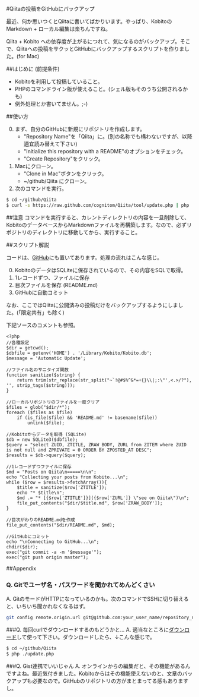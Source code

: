#Qiitaの投稿をGitHubにバックアップ

最近、何か思いつくとQiitaに書いてばかりいます。やっぱり、KobitoのMarkdown + ローカル編集は楽ちんですね。

Qiita + Kobito への依存度が上がるにつれて、気になるのがバックアップ。そこで、Qiitaへの投稿をサクッとGitHubにバックアップするスクリプトを作りました。(for Mac)

##はじめに (前提条件)

* Kobitoを利用して投稿していること。
* PHPのコマンドライン版が使えること。(シェル版もそのうち公開されるかも)
* 例外処理とか書いてません。;-)

##使い方

0. まず、自分のGitHubに新規にリポジトリを作成します。
	* "Repository Name"を「Qiita」に。(別の名称でも構わないですが、以降適宜読み替えて下さい)
	* "Initialize this repository with a README"のオプションをチェック。
	* "Create Repository"をクリック。
0. Macにクローン。
	* "Clone in Mac"ボタンをクリック。
	* ~/github/Qiita にクローン。
0. 次のコマンドを実行。

```bash
$ cd ~/github/Qiita
$ curl -s https://raw.github.com/cognitom/Qiita/tool/update.php | php
```

##注意
コマンドを実行すると、カレントディレクトリの内容を一旦削除して、KobitoのデータベースからMarkdownファイルを再構築します。なので、必ずリポジトリのディレクトリに移動してから、実行すること。

##スクリプト解説

コードは、[GitHub](https://github.com/cognitom/Qiita/tree/tool)にも置いてあります。処理の流れはこんな感じ。

0. KobitoのデータはSQLiteに保存されているので、その内容をSQLで取得。
0. 1レコードずつ、ファイルに保存
0. 目次ファイルを保存 (README.md)
0. GitHubに自動コミット

なお、ここではQiitaに公開済みの投稿だけをバックアップするようにしました。(「限定共有」も除く)

下記ソースのコメントも参照。

```update.php
<?php
//各種設定
$dir = getcwd();
$dbfile = getenv('HOME') . '/Library/Kobito/Kobito.db';
$message = 'Automatic Update';

//ファイル名のサニタイズ関数
function sanitize($string) {
	return trim(str_replace(str_split("~`!@#$%^&*=+{}\\|;:\"',<.>/?"), '', strip_tags($string)));
}

//ローカルリポジトリのファイルを一度クリア
$files = glob("$dir/*");
foreach ($files as $file)
	if (is_file($file) && 'README.md' != basename($file))
		unlink($file);

//Kobitoからデータを取得 (SQLite)
$db = new SQLite3($dbfile);
$query = "select ZUID, ZTITLE, ZRAW_BODY, ZURL from ZITEM where ZUID is not null and ZPRIVATE = 0 ORDER BY ZPOSTED_AT DESC";
$results = $db->query($query);

//1レコードずつファイルに保存
$md = "Posts on Qiita\n=====\n\n";
echo "Collecting your posts from Kobito...\n";
while ($row = $results->fetchArray()){
	$title = sanitize($row['ZTITLE']);
	echo "* $title\n";
	$md .= "* [{$row['ZTITLE']}]({$row['ZURL']} \"see on Qiita\")\n";
	file_put_contents("$dir/$title.md", $row['ZRAW_BODY']);
}

//目次がわりのREADME.mdを作成
file_put_contents("$dir/README.md", $md);

//GitHubにコミット
echo "\nConnecting to GitHub...\n";
chdir($dir);
exec("git commit -a -m '$message'");
exec("git push origin master");
```

##Appendix

### Q. Gitでユーザ名・パスワードを聞かれてめんどくさい
A. GitのモードがHTTPになっているのかも。次のコマンドでSSHに切り替えると、いちいち聞かれなくなるはず。

```bash
git config remote.origin.url git@github.com:your_user_name/repository_name.git
```

###Q. 毎回curlでダウンロードするのもどうかと...
A. 適当なところに[ダウンロード](https://raw.github.com/cognitom/Qiita/tool/update.php)して使って下さい。ダウンロードしたら、↓こんな感じで。

```bash
$ cd ~/github/Qiita
$ php ./update.php
```

###Q. Gist連携でいいじゃん
A. オンラインからの編集だと、その機能があるんですよね。最近気付きました。Kobitoからはその機能使えないのと、文章のバックアップも必要なので。GitHubのリポジトリの方がまとまってる感もありますし。